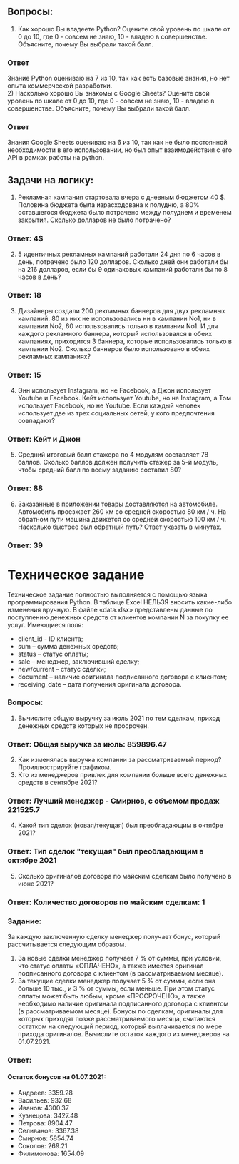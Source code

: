
## Вопросы:
1) Как хорошо Вы владеете Python? Оцените свой уровень по шкале от 0 до 10,
где 0 - совсем не знаю, 10 - владею в совершенстве.
Объясните, почему Вы выбрали такой балл.
### Ответ
Знание Python оцениваю на 7 из 10, так как есть базовые знания, но нет опыта коммерческой разработки.  
2) Насколько хорошо Вы знакомы с Google Sheets? Оцените свой уровень по
шкале от 0 до 10, где 0 - совсем не знаю, 10 - владею в совершенстве.
Объясните, почему Вы выбрали такой балл.
### Ответ
Знания Google Sheets оцениваю на 6 из 10, так как не было постоянной необходимости в его использовании, но был опыт взаимодействия с его API в рамках работы на python.  
## Задачи на логику:
1) Рекламная кампания стартовала вчера с дневным бюджетом 40 $. Половина
бюджета была израсходована к полудню, а 80% оставшегося бюджета было
потрачено между полуднем и временем закрытия. Сколько долларов не было
потрачено?
### Ответ: 4$
2) 5 идентичных рекламных кампаний работали 24 дня по 6 часов в день,
потрачено было 120 долларов. Сколько дней они работали бы на 216 долларов,
если бы 9 одинаковых кампаний работали бы по 8 часов в день?
### Ответ: 18
3) Дизайнеры создали 200 рекламных баннеров для двух рекламных кампаний. 80
из них не использовались ни в кампании No1, ни в кампании No2, 60
использовались только в кампании No1. И для каждого рекламного баннера,
который использовался в обеих кампаниях, приходится 3 баннера, которые
использовались только в кампании No2. Сколько баннеров было использовано в
обеих рекламных кампаниях?
### Ответ: 15
4) Энн использует Instagram, но не Facebook, а Джон использует Youtube и
Facebook. Кейт использует Youtube, но не Instagram, а Том использует Facebook,
но не Youtube. Если каждый человек использует две из трех социальных сетей,
у кого предпочтения совпадают?
### Ответ: Кейт и Джон
5) Средний итоговый балл стажера по 4 модулям составляет 78 баллов. Сколько
баллов должен получить стажер за 5-й модуль, чтобы средний балл по всему
заданию составил 80?
### Ответ: 88
6) Заказанные в приложении товары доставляются на автомобиле. Автомобиль
проезжает 260 км со средней скоростью 80 км / ч. На обратном пути машина
движется со средней скоростью 100 км / ч. Насколько быстрее был обратный
путь? Ответ указать в минутах.
### Ответ: 39
# Техническое задание
Техническое задание полностью выполняется с помощью языка программирования
Python. В таблице Excel НЕЛЬЗЯ вносить какие-либо изменения вручную.
В файле «data.xlsx» представлены данные по поступлению денежных средств от
клиентов компании N за покупку ее услуг.
Имеющиеся поля:
- client_id - ID клиента;
- sum – сумма денежных средств;
- status – статус оплаты;
- sale – менеджер, заключивший сделку;
- new/current – статус сделки;
- document – наличие оригинала подписанного договора с клиентом;
- receiving_date – дата получения оригинала договора.
### Вопросы:
1) Вычислите общую выручку за июль 2021 по тем сделкам, приход денежных
средств которых не просрочен.
### Ответ: Общая выручка за июль: 859896.47
2) Как изменялась выручка компании за рассматриваемый период?
Проиллюстрируйте графиком.
3) Кто из менеджеров привлек для компании больше всего денежных средств в
сентябре 2021?
### Ответ: Лучший менеджер - Смирнов, с объемом продаж 221525.7
4) Какой тип сделок (новая/текущая) был преобладающим в октябре 2021?
### Ответ: Тип сделок "текущая" был преобладающим в октябре 2021
5) Сколько оригиналов договора по майским сделкам было получено в июне 2021?
### Ответ: Количество договоров по майским сделкам: 1 
### Задание:
За каждую заключенную сделку менеджер получает бонус, который рассчитывается
следующим образом.
1) За новые сделки менеджер получает 7 % от суммы, при условии, что статус
оплаты «ОПЛАЧЕНО», а также имеется оригинал подписанного договора с
клиентом (в рассматриваемом месяце).
2) За текущие сделки менеджер получает 5 % от суммы, если она больше 10 тыс.,
и 3 % от суммы, если меньше. При этом статус оплаты может быть любым,
кроме «ПРОСРОЧЕНО», а также необходимо наличие оригинала подписанного
договора с клиентом (в рассматриваемом месяце).
Бонусы по сделкам, оригиналы для которых приходят позже рассматриваемого
месяца, считаются остатком на следующий период, который выплачивается по мере
прихода оригиналов. Вычислите остаток каждого из менеджеров на 01.07.2021.
### Ответ:
#### Остаток бонусов на 01.07.2021:
- Андреев: 3359.28
- Васильев: 932.68
- Иванов: 4300.37
- Кузнецова: 3427.48
- Петрова: 8904.47
- Селиванов: 3367.38
- Смирнов: 5854.74
- Соколов: 269.21
- Филимонова: 1654.09
